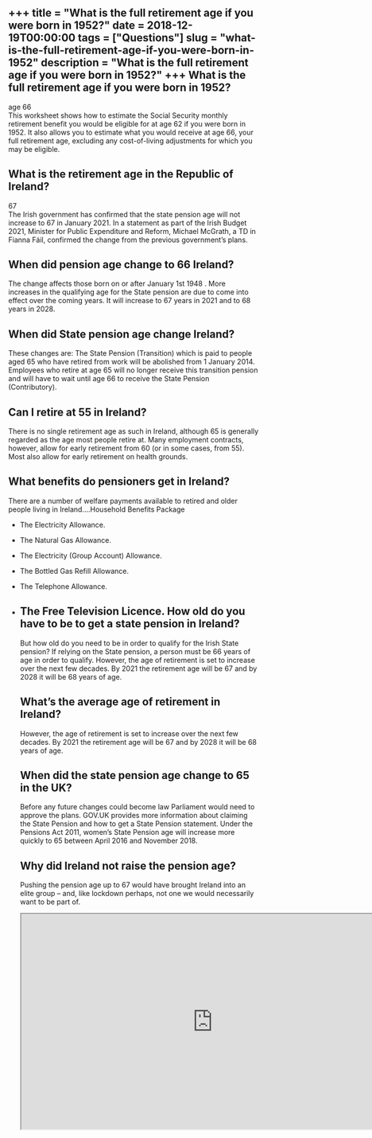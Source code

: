 +++
title = "What is the full retirement age if you were born in 1952?"
date = 2018-12-19T00:00:00
tags = ["Questions"]
slug = "what-is-the-full-retirement-age-if-you-were-born-in-1952"
description = "What is the full retirement age if you were born in 1952?"
+++
What is the full retirement age if you were born in 1952?
---------------------------------------------------------

age 66  
This worksheet shows how to estimate the Social Security monthly retirement benefit you would be eligible for at age 62 if you were born in 1952. It also allows you to estimate what you would receive at age 66, your full retirement age, excluding any cost-of-living adjustments for which you may be eligible.

What is the retirement age in the Republic of Ireland?
------------------------------------------------------

67  
The Irish government has confirmed that the state pension age will not increase to 67 in January 2021. In a statement as part of the Irish Budget 2021, Minister for Public Expenditure and Reform, Michael McGrath, a TD in Fianna Fáil, confirmed the change from the previous government’s plans.

When did pension age change to 66 Ireland?
------------------------------------------

The change affects those born on or after January 1st 1948 . More increases in the qualifying age for the State pension are due to come into effect over the coming years. It will increase to 67 years in 2021 and to 68 years in 2028.

When did State pension age change Ireland?
------------------------------------------

These changes are: The State Pension (Transition) which is paid to people aged 65 who have retired from work will be abolished from 1 January 2014. Employees who retire at age 65 will no longer receive this transition pension and will have to wait until age 66 to receive the State Pension (Contributory).

Can I retire at 55 in Ireland?
------------------------------

There is no single retirement age as such in Ireland, although 65 is generally regarded as the age most people retire at. Many employment contracts, however, allow for early retirement from 60 (or in some cases, from 55). Most also allow for early retirement on health grounds.

What benefits do pensioners get in Ireland?
-------------------------------------------

There are a number of welfare payments available to retired and older people living in Ireland….Household Benefits Package

- The Electricity Allowance.
- The Natural Gas Allowance.
- The Electricity (Group Account) Allowance.
- The Bottled Gas Refill Allowance.
- The Telephone Allowance.
- The Free Television Licence. How old do you have to be to get a state pension in Ireland?
    ------------------------------------------------------------
    
    But how old do you need to be in order to qualify for the Irish State pension? If relying on the State pension, a person must be 66 years of age in order to qualify. However, the age of retirement is set to increase over the next few decades. By 2021 the retirement age will be 67 and by 2028 it will be 68 years of age.
    
    What’s the average age of retirement in Ireland?
    ------------------------------------------------
    
    However, the age of retirement is set to increase over the next few decades. By 2021 the retirement age will be 67 and by 2028 it will be 68 years of age.
    
    When did the state pension age change to 65 in the UK?
    ------------------------------------------------------
    
    Before any future changes could become law Parliament would need to approve the plans. GOV.UK provides more information about claiming the State Pension and how to get a State Pension statement. Under the Pensions Act 2011, women’s State Pension age will increase more quickly to 65 between April 2016 and November 2018.
    
    Why did Ireland not raise the pension age?
    ------------------------------------------
    
    Pushing the pension age up to 67 would have brought Ireland into an elite group – and, like lockdown perhaps, not one we would necessarily want to be part of.
    
    <iframe allow="accelerometer; autoplay; clipboard-write; encrypted-media; gyroscope; picture-in-picture" allowfullscreen="" class="__youtube_prefs__  epyt-is-override  no-lazyload" data-no-lazy="1" data-origheight="433" data-origwidth="770" data-skipgform_ajax_framebjll="" height="433" id="_ytid_93672" loading="lazy" src="https://www.youtube.com/embed/aVPhiYgbMRs?enablejsapi=1&autoplay=0&cc_load_policy=0&cc_lang_pref=&iv_load_policy=1&loop=0&modestbranding=0&rel=1&fs=1&playsinline=0&autohide=2&theme=dark&color=red&controls=1&" title="YouTube player" width="770"></iframe>